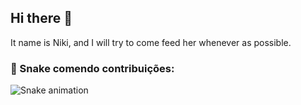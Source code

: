 ## Hi there 👋

<!--
**Gabrielarsluz/Gabrielarsluz** is a ✨ _special_ ✨ repository because its `README.md` (this file) appears on your GitHub profile.

Here are some ideas to get you started:

- 🔭 I’m currently working on ...
- 🌱 I’m currently learning ...
- 👯 I’m looking to collaborate on ...
- 🤔 I’m looking for help with ...
- 💬 Ask me about ...
- 📫 How to reach me: ...
- 😄 Pronouns: ...
- ⚡ Fun fact: ...
-->

It name is Niki, and I will try to come feed her whenever as possible.

### 🐍 Snake comendo contribuições:

![Snake animation](https://raw.githubusercontent.com/GabrielaRSLuz/GabrielaRSLuz/output/github-contribution-grid-snake.svg)
